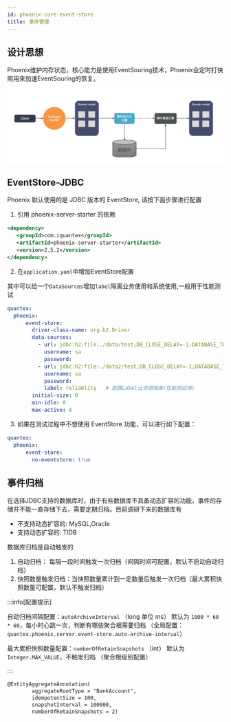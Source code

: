 ```yaml
---
id: phoenix-core-event-store
title: 事件管理
---
```


## 设计思想
Phoenix维护内存状态，核心能力是使用EventSouring技术，Phoenix会定时打快照用来加速EventSouring的恢复。

![show](../../assets/phoenix2.x/phoenix-lite/eventsouring.png)

## EventStore-JDBC

Phoenix 默认使用的是 JDBC 版本的 EventStore, 请按下面步骤进行配置

1. 引用 phoenix-server-starter 的依赖

```xml
<dependency>
   <groupId>com.iquantex</groupId>
   <artifactId>phoenix-server-starter</artifactId>
   <version>2.5.2</version>
</dependency>
```

2. 在`application.yaml`中增加EventStore配置

其中可以给一个`DataSources`增加`label`隔离业务使用和系统使用,一般用于性能测试

```yaml
quantex:
  phoenix:
      event-store:
        driver-class-name: org.h2.Driver
        data-sources:
          - url: jdbc:h2:file:./data/test;DB_CLOSE_DELAY=-1;DATABASE_TO_UPPER=FALSE;INIT=CREATE SCHEMA IF NOT EXISTS PUBLIC
            username: sa
            password:
          - url: jdbc:h2:file:./data2/test;DB_CLOSE_DELAY=-1;DATABASE_TO_UPPER=FALSE;INIT=CREATE SCHEMA IF NOT EXISTS PUBLIC
            username: sa
            password:
            label: reliablity   # 配置Label让资源隔离(性能测试用)
        initial-size: 0
        min-idle: 0
        max-active: 8
```

3. 如果在测试过程中不想使用 EventStore 功能，可以进行如下配置：

```yaml
quantex:
  phoenix:
      event-store:
        no-eventstore: true
```

## 事件归档

在选择JDBC支持的数据库时，由于有些数据库不具备动态扩容的功能，事件的存储并不能一直存储下去，需要定期归档。目前调研下来的数据库有

- 不支持动态扩容的: MySQL,Oracle
- 支持动态扩容的: TIDB

数据库归档是自动触发的

1. 自动归档： 每隔一段时间触发一次归档（间隔时间可配置，默认不启动自动归档）
2. 快照数量触发归档：当快照数量累计到一定数量后触发一次归档（最大累积快照数量可配置，默认不触发归档）

:::info[配置提示]

自动归档间隔配置：`autoArchiveInterval` （long 单位 ms） 默认为 `1000 * 60 * 60`，每小时心跳一次，判断有哪些聚合根需要归档 （全局配置：`quantex.phoenix.server.event-store.auto-archive-interval`）


最大累积快照数量配置：`numberOfRetainSnapshots` （int） 默认为 `Integer.MAX_VALUE`，不触发归档 （聚合根级别配置）

:::


```
@EntityAggregateAnnotation(
        aggregateRootType = "BankAccount",
        idempotentSize = 100,
        snapshotInterval = 100000,
        numberOfRetainSnapshots = 2)
```